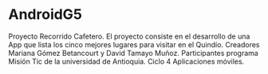 # AndroidG5
Proyecto Recorrido Cafetero.
El proyecto consiste en el desarrollo de una App que lista los cinco mejores lugares para visitar en el Quindío.
Creadores Mariana Gómez Betancourt y David Tamayo Muñoz.
Participantes programa Misión Tic de la universidad de Antioquia.
Ciclo 4 Aplicaciones móviles.
